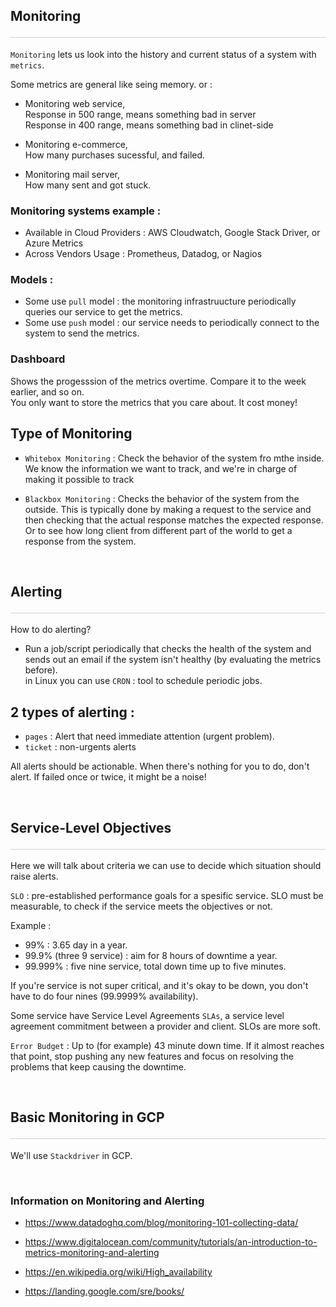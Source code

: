 <style>hr{opacity: 20%; height: 1px!important; margin-bottom:0px!important</style>

## Monitoring <hr/>
`Monitoring` lets us look into the history and current status of a system with `metrics`.

Some metrics are general like seing memory. or :

- Monitoring web service,<br>
Response in 500 range, means something bad in server<br>
Response in 400 range, means something bad in clinet-side

- Monitoring e-commerce,<br>
How many purchases sucessful, and failed.

- Monitoring mail server,<br>
How many sent and got stuck.

### Monitoring systems example : 
- Available in Cloud Providers : AWS Cloudwatch, Google Stack Driver, or Azure Metrics
- Across Vendors Usage : Prometheus, Datadog, or Nagios

### Models :
- Some use `pull` model : the monitoring infrastruucture periodically queries our service to get the metrics. 
- Some use `push` model : our service needs to periodically connect to the system to send the metrics.

### Dashboard
Shows the progesssion of the metrics overtime. Compare it to the week earlier, and so on.<br>
You only want to store the metrics that you care about. It cost money!

## Type of Monitoring

- `Whitebox Monitoring` : Check the behavior of the system fro mthe inside. We know the information we want to track, and we're in charge of making it possible to track

- `Blackbox Monitoring` : Checks the behavior of the system from the outside. This is typically done by making a request to the service and then checking that the actual response matches the expected response. Or to see how long client from different part of the world to get a response from the system. 

<br>

## Alerting <hr/>
How to do alerting?
- Run a job/script periodically that checks the health of the system and sends out an email if the system isn't healthy (by evaluating the metrics before).<br>
in Linux you can use `CRON` : tool to schedule periodic jobs.

## 2 types of alerting :
- `pages` : Alert that need immediate attention (urgent problem).
- `ticket` : non-urgents alerts

All alerts should be actionable. When there's nothing for you to do, don't alert. If failed once or twice, it might be a noise!

<br>

## Service-Level Objectives <hr/>
Here we will talk about criteria we can use to decide which situation should raise alerts.

`SLO` : pre-established performance goals for a spesific service. SLO must be measurable, to check if the service meets the objectives or not.

Example : 
- 99% : 3.65 day in a year.
- 99.9% (three 9 service) : aim for 8 hours of downtime a year.
- 99.999% : five nine service, total down time up to five minutes.

If you're service is not super critical, and it's okay to be down, you don't have to do four nines (99.9999% availability). 

Some service have Service Level Agreements `SLAs`, a service level agreement commitment between a provider and client. SLOs are more soft. 

`Error Budget` : Up to (for example) 43 minute down time. If it almost reaches that point, stop pushing any new features and focus on resolving the problems that keep causing the downtime.

<br>

## Basic Monitoring in GCP <hr/>
We'll use `Stackdriver` in GCP. 

<br>

### Information on Monitoring and Alerting
<ul><li><p><a href="https://www.datadoghq.com/blog/monitoring-101-collecting-data/" title="" target="_blank" rel="noopener nofollow" aria-label=""><u>https://www.datadoghq.com/blog/monitoring-101-collecting-data/</u></a></p></li><li><p><a href="https://www.digitalocean.com/community/tutorials/an-introduction-to-metrics-monitoring-and-alerting" title="" target="_blank" rel="noopener nofollow" aria-label=""><u>https://www.digitalocean.com/community/tutorials/an-introduction-to-metrics-monitoring-and-alerting</u></a></p></li><li><p><a href="https://en.wikipedia.org/wiki/High_availability" title="" target="_blank" rel="noopener nofollow" aria-label=""><u>https://en.wikipedia.org/wiki/High_availability</u></a></p></li><li><p><a href="https://landing.google.com/sre/books/" title="" target="_blank" rel="noopener nofollow" aria-label=""><u>https://landing.google.com/sre/books/</u></a></p></li></ul>